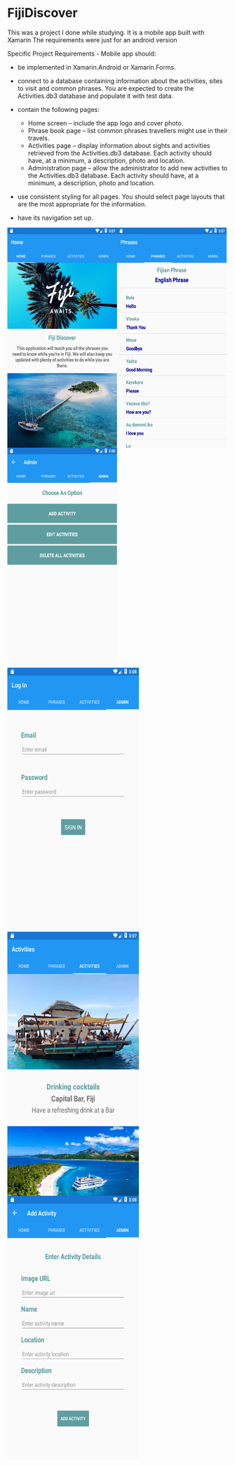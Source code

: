 # FijiDiscover

This was a project I done while studying. It is a mobile app built with Xamarin
The requirements were just for an android version

Specific Project Requirements - 
Mobile app should:
- be implemented in Xamarin.Android or Xamarin.Forms.
- connect to a database containing information about the activities, sites to visit and common phrases.
   You are expected to create the Activities.db3 database and populate it with test data.
- contain the following pages:
  - Home screen – include the app logo and cover photo. 
  - Phrase book page – list common phrases travellers might use in their travels.
  - Activities page – display information about sights and activities retrieved from the Activities.db3 database. 
    Each activity should have, at a minimum, a description, photo and location.
  - Administration page – allow the administrator to add new activities to the Activities.db3 database. 
    Each activity should have, at a minimum, a description, photo and location.
    
- use consistent styling for all pages. You should select page layouts that are the most appropriate for the information.
- have its navigation set up. 

<img align="left" src="Images/home.png" width="250" height="500">
<img align="left" src="Images/phrase.png" width="250" height="500">
<img align="left" src="Images/admin.png" width="250" height="500">
<img align="left" src="Images/login.png" width="300" height="600">
<img align="left" src="Images/activity.png" width="300" height="600">
<img align="left" src="Images/add activ.png" width="300" height="600">
